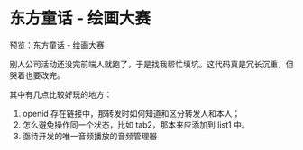# 东方童话 - 绘画大赛

预览：[东方童话 - 绘画大赛](https://foreverz133.github.io/small-works/2/dfth-child-draw/dist/)

别人公司活动还没完前端人就跑了，于是找我帮忙填坑。这代码真是冗长沉重，但哭着也要改完。

其中有几点比较好玩的地方：

1. openid 存在链接中，那转发时如何知道和区分转发人和本人；
2. 怎么避免操作同一个状态，比如 tab2，那本来应添加到 list1 中。
3. 亟待开发的唯一音频播放的音频管理器
